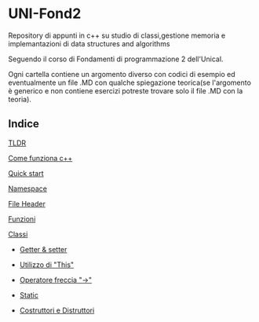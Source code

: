 # UNI-Fond2
Repository di appunti in c++ su studio di classi,gestione memoria e implemantazioni di data structures and algorithms

Seguendo il corso di Fondamenti di programmazione 2 dell'Unical. 

Ogni cartella contiene un argomento diverso con codici di esempio ed eventualmente un file .MD con qualche spiegazione teorica(se l'argomento è generico e non contiene esercizi potreste trovare solo il file .MD con la teoria).

## Indice

 [TLDR](./appunti/TLDR.md)

 [Come funziona c++](./appunti/Come_funziona_c++/Compilatore.MD)
 
 [Quick start](./appunti/Quick_Start/Quick_Start.md)

 [Namespace](./appunti/Namespace/Namespace.md)

 [File Header](./appunti/FIle_Header/File_Header.MD)

 [Funzioni](./appunti/Funzioni/Funzioni.md)

 [Classi](./appunti/Classi/Classi.MD)

 * [Getter & setter](./appunti/Classi/Getter&Setter.MD)

 * [Utilizzo di "This"](./appunti/Classi/This.MD)

 * [Operatore freccia "->"](./appunti/Classi/Freccia.MD)

 * [Static](./appunti/Static/Static.MD)
 
 * [Costruttori e Distruttori](./appunti/Classi/Costruttore_Distruttore.MD)